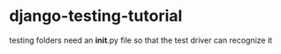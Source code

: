 # django-testing-tutorial

testing folders need an __init__.py file so that the test driver can recognize it 